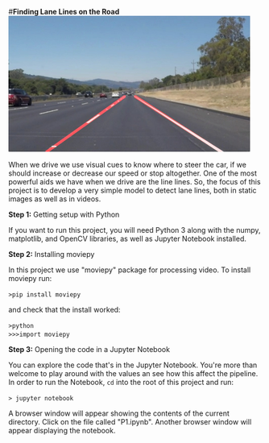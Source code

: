 #**Finding Lane Lines on the Road** 
<img src="laneLines_thirdPass.jpg" width="480" alt="Combined Image" />

When we drive we use visual cues to know where to steer the car, if we should increase or decrease our speed or stop altogether. One of the most powerful aids we have when we drive are the line lines. So, the focus of this project is to develop a very simple model to detect lane lines, both in static images as well as in videos.

**Step 1:** Getting setup with Python

If you want to run this project, you will need Python 3 along with the numpy, matplotlib, and OpenCV libraries, as well as Jupyter Notebook installed. 


**Step 2:** Installing moviepy  

In this project we use "moviepy" package for processing video. To install moviepy run:

`>pip install moviepy`  

and check that the install worked:

`>python`  
`>>>import moviepy`  

**Step 3:** Opening the code in a Jupyter Notebook

You can explore the code that's in the Jupyter Notebook. You're more than welcome to play around with the values an see how this affect the pipeline. In order to run the Notebook, `cd` into the root of this project and run: 

`> jupyter notebook`

A browser window will appear showing the contents of the current directory.  Click on the file called "P1.ipynb".  Another browser window will appear displaying the notebook.
